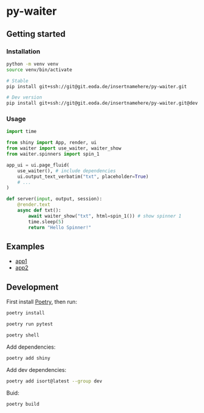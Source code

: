 # py-waiter

## Getting started

### Installation

```bash
python -m venv venv
source venv/bin/activate

# Stable
pip install git+ssh://git@git.eoda.de/insertnamehere/py-waiter.git

# Dev version
pip install git+ssh://git@git.eoda.de/insertnamehere/py-waiter.git@dev
```

### Usage

```python
import time

from shiny import App, render, ui
from waiter import use_waiter, waiter_show
from waiter.spinners import spin_1

app_ui = ui.page_fluid(
    use_waiter(), # include dependencies
    ui.output_text_verbatim("txt", placeholder=True)
    # ...
)

def server(input, output, session):
    @render.text
    async def txt():
        await waiter_show("txt", html=spin_1()) # show spinner 1
        time.sleep(5)
        return "Hello Spinner!"
```

## Examples

* [app1](examples/app1/app.py)
* [app2](examples/app2/app.py)

## Development

First install [Poetry](https://python-poetry.org/), then run:

```bash
poetry install

poetry run pytest

poetry shell
```

Add dependencies:

```bash
poetry add shiny
```

Add dev dependencies:

```bash
poetry add isort@latest --group dev
```

Buid:

```bash
poetry build
```
